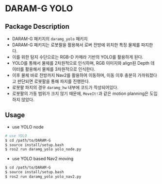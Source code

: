 # DARAM-G YOLO
## Package Description
- DARAM-G 패키지의 `daramg_yolo` 패키지
- DARAM-G 패키지는 로봇팔을 활용해서 로버 전방에 위치한 특정 물체를 파지한다.
- 이를 위한 탐지 수단으로는 RGB-D 카메라 기반의 YOLO를 활용하게 된다.
- YOLO를 통해서 물체를 2차원적으로 인식하며, RGB 이미지와 align된 Depth 데이터를 활용해서 물체를 3차원적으로 인식한다.
- 이후 물체 바로 전방까지 Nav2를 활용하여 이동하며, 이동 이후 충분히 가까워졌다고 판단되면 로봇팔을 통해 파지를 진행한다.
- 로봇팔 파지의 경우 `daramg_hw` 내부에 코드가 작성되어있다.
- 로봇팔의 가동 범위가 크지 않기 때문에, `MoveIt!`과 같은 motion planning은 도입하지 않았다.

## Usage
- use YOLO node
```bash
# use YOLO
$ cd /path/to/DARAM-G
$ source install/setup.bash
$ ros2 run daramg_yolo yolo_node.py
```

- use YOLO based Nav2 moving
```bash
$ cd /path/to/DARAM-G
$ source install/setup.bash
$ ros2 run daramg_yolo yolo_nav2.py
```